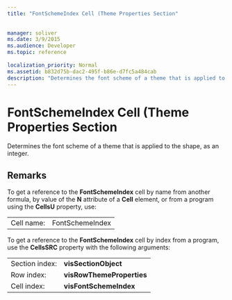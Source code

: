 ```yaml
---
title: "FontSchemeIndex Cell (Theme Properties Section"
 
 
manager: soliver
ms.date: 3/9/2015
ms.audience: Developer
ms.topic: reference
 
localization_priority: Normal
ms.assetid: b832d75b-dac2-495f-b86e-d7fc5a484cab
description: "Determines the font scheme of a theme that is applied to the shape, as an integer."
---
```


# FontSchemeIndex Cell (Theme Properties Section

Determines the font scheme of a theme that is applied to the shape, as an integer. 
  
## Remarks

To get a reference to the **FontSchemeIndex** cell by name from another formula, by value of the **N** attribute of a **Cell** element, or from a program using the **CellsU** property, use: 
  
|||
|:-----|:-----|
| Cell name:  <br/> | FontSchemeIndex  <br/> |
   
To get a reference to the **FontSchemeIndex** cell by index from a program, use the **CellsSRC** property with the following arguments: 
  
|||
|:-----|:-----|
| Section index:  <br/> |**visSectionObject** <br/> |
| Row index:  <br/> |**visRowThemeProperties** <br/> |
| Cell index:  <br/> |**visFontSchemeIndex** <br/> |
   


